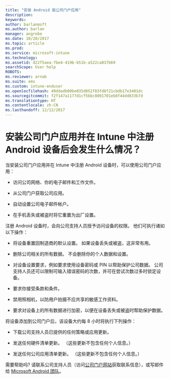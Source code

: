 ```yaml
---
title: "安装 Android 版公司门户应用"
description: 
keywords: 
author: barlanmsft
ms.author: barlan
manager: angrobe
ms.date: 10/20/2017
ms.topic: article
ms.prod: 
ms.service: microsoft-intune
ms.technology: 
ms.assetid: d22f5aea-7be4-419b-b51b-a522ca037b69
searchScope: User help
ROBOTS: 
ms.reviewer: arnab
ms.suite: ems
ms.custom: intune-enduser
ms.openlocfilehash: 49ddadb00be035d052f83fd8f21cbdb17e3401dc
ms.sourcegitcommit: f2f147a1177d1cf5bbc8001701eb8f44dd833b7d
ms.translationtype: HT
ms.contentlocale: zh-CN
ms.lasthandoff: 12/12/2017
---
```

# <a name="what-happens-if-you-install-the-company-portal-app-and-enroll-your-android-device-in-intune"></a>安装公司门户应用并在 Intune 中注册 Android 设备后会发生什么情况？

当安装公司门户应用并在 Intune 中注册 Android 设备时，可以使用公司门户应用：

-   访问公司网络、你的电子邮件和工作文件。

-   从公司门户获取公司应用。

-   自动设置公司电子邮件帐户。

-   在手机丢失或被盗时将它重置为出厂设置。

注册 Android 设备时，会向公司支持人员授予访问设备的权限。 他们可执行诸如以下操作：

-   将设备重置回制造商的默认设置。 如果设备丢失或被盗，这非常有用。

-   删除公司相关的所有数据。 不会删除你的个人数据和设置。

-   对设备设置要求，例如要求使用设备密码或 PIN 以帮助保护公司数据。 公司支持人员还可以限制可输入错误密码的次数，并可在尝试次数过多时锁定设备。

-   要求你接受条款和条件。

-   禁用照相机，以防用户拍摄不应共享的敏感工作资料。

-   要求对设备上的所有数据进行加密，以便在设备丢失或被盗时帮助保护数据。

将设备添加到公司门户后，该设备大约每 8 小时将执行下列操作：

-   下载公司支持人员已提供的任何策略或应用更新。

-   发送任何硬件清单更新。 （这些更新不包含任何个人信息。）

-   发送任何公司应用清单更新。 （这些更新不包含任何个人信息。）

需要帮助吗? 请联系公司支持人员（访问[公司门户网站](https://portal.manage.microsoft.com#HelpDeskDialog)获取联系信息），或写邮件给 <a href="mailto:wintunedroidfbk@microsoft.com?subject=I'm having trouble installing the Company Portal app on my Android device&body=Describe the issue you're experiencing here.">Microsoft Android 团队</a>。
